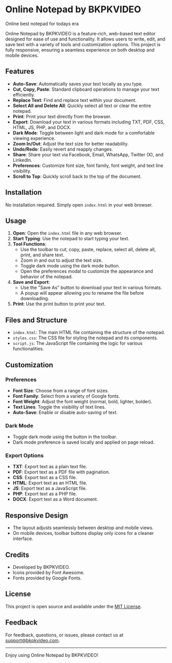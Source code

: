# Online Notepad by BKPKVIDEO
Online best notepad for todays era


Online Notepad by BKPKVIDEO is a feature-rich, web-based text editor designed for ease of use and functionality. It allows users to write, edit, and save text with a variety of tools and customization options. This project is fully responsive, ensuring a seamless experience on both desktop and mobile devices.

## Features

- **Auto-Save**: Automatically saves your text locally as you type.
- **Cut, Copy, Paste**: Standard clipboard operations to manage your text efficiently.
- **Replace Text**: Find and replace text within your document.
- **Select All and Delete All**: Quickly select all text or clear the entire notepad.
- **Print**: Print your text directly from the browser.
- **Export**: Download your text in various formats including TXT, PDF, CSS, HTML, JS, PHP, and DOCX.
- **Dark Mode**: Toggle between light and dark mode for a comfortable viewing experience.
- **Zoom In/Out**: Adjust the text size for better readability.
- **Undo/Redo**: Easily revert and reapply changes.
- **Share**: Share your text via Facebook, Email, WhatsApp, Twitter (X), and LinkedIn.
- **Preferences**: Customize font size, font family, font weight, and text line visibility.
- **Scroll to Top**: Quickly scroll back to the top of the document.

## Installation

No installation required. Simply open `index.html` in your web browser.

## Usage

1. **Open**: Open the `index.html` file in any web browser.
2. **Start Typing**: Use the notepad to start typing your text.
3. **Tool Functions**:
   - Use the toolbar to cut, copy, paste, replace, select all, delete all, print, and share text.
   - Zoom in and out to adjust the text size.
   - Toggle dark mode using the dark mode button.
   - Open the preferences modal to customize the appearance and behavior of the notepad.
4. **Save and Export**:
   - Use the "Save As" button to download your text in various formats.
   - A popup will appear allowing you to rename the file before downloading.
5. **Print**: Use the print button to print your text.

## Files and Structure

- `index.html`: The main HTML file containing the structure of the notepad.
- `styles.css`: The CSS file for styling the notepad and its components.
- `script.js`: The JavaScript file containing the logic for various functionalities.

## Customization

### Preferences

- **Font Size**: Choose from a range of font sizes.
- **Font Family**: Select from a variety of Google fonts.
- **Font Weight**: Adjust the font weight (normal, bold, lighter, bolder).
- **Text Lines**: Toggle the visibility of text lines.
- **Auto-Save**: Enable or disable auto-saving of text.

### Dark Mode

- Toggle dark mode using the button in the toolbar.
- Dark mode preference is saved locally and applied on page reload.

### Export Options

- **TXT**: Export text as a plain text file.
- **PDF**: Export text as a PDF file with pagination.
- **CSS**: Export text as a CSS file.
- **HTML**: Export text as an HTML file.
- **JS**: Export text as a JavaScript file.
- **PHP**: Export text as a PHP file.
- **DOCX**: Export text as a Word document.

## Responsive Design

- The layout adjusts seamlessly between desktop and mobile views.
- On mobile devices, toolbar buttons display only icons for a cleaner interface.

## Credits

- Developed by BKPKVIDEO.
- Icons provided by Font Awesome.
- Fonts provided by Google Fonts.

## License

This project is open source and available under the [MIT License](LICENSE).

## Feedback

For feedback, questions, or issues, please contact us at [support@bkpkvideo.com](mailto:support@bkpkvideo.com).

---

Enjoy using Online Notepad by BKPKVIDEO!

